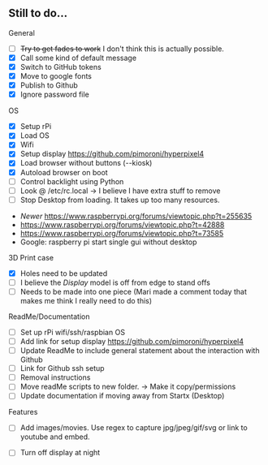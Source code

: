 ## Still to do...

General
- [ ] ~~Try to get fades to work~~ I don't think this is actually possible.
- [x] Call some kind of default message
- [x] Switch to GitHub tokens
- [x] Move to google fonts
- [x] Publish to Github
- [x] Ignore password file

OS
- [x] Setup rPi
- [x] Load OS
- [x] Wifi
- [x] Setup display https://github.com/pimoroni/hyperpixel4
- [x] Load browser without buttons (--kiosk)
- [x] Autoload browser on boot
- [ ] Control backlight using Python
- [ ] Look @ /etc/rc.local -> I believe I have extra stuff to remove
- [ ] Stop Desktop from loading. It takes up too many resources. 
 - *Newer* https://www.raspberrypi.org/forums/viewtopic.php?t=255635
 - https://www.raspberrypi.org/forums/viewtopic.php?t=42888
 - https://www.raspberrypi.org/forums/viewtopic.php?t=73585
 - Google: raspberry pi start single gui without desktop

3D Print case
- [x] Holes need to be updated
- [ ] I believe the *Display* model is off from edge to stand offs
- [ ] Needs to be made into one piece (Mari made a comment today that makes me think I really need to do this)

ReadMe/Documentation
- [ ] Set up rPi wifi/ssh/raspbian OS
- [ ] Add link for setup display https://github.com/pimoroni/hyperpixel4
- [ ] Update ReadMe to include general statement about the interaction with Github
- [ ] Link for Github ssh setup
- [ ] Removal instructions
- [ ] Move readMe scripts to new folder. -> Make it copy/permissions
- [ ] Update documentation if moving away from Startx (Desktop)

Features
- [ ] Add images/movies. Use regex to capture jpg/jpeg/gif/svg or link to youtube and embed.
- [ ] Turn off display at night

